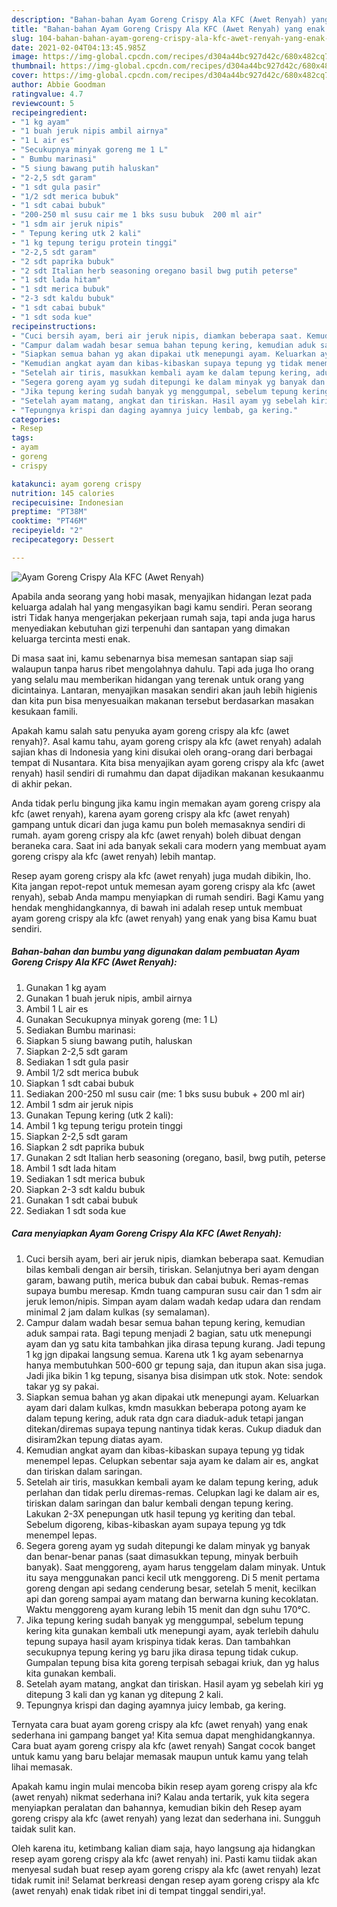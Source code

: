 ```yaml
---
description: "Bahan-bahan Ayam Goreng Crispy Ala KFC (Awet Renyah) yang enak Untuk Jualan"
title: "Bahan-bahan Ayam Goreng Crispy Ala KFC (Awet Renyah) yang enak Untuk Jualan"
slug: 104-bahan-bahan-ayam-goreng-crispy-ala-kfc-awet-renyah-yang-enak-untuk-jualan
date: 2021-02-04T04:13:45.985Z
image: https://img-global.cpcdn.com/recipes/d304a44bc927d42c/680x482cq70/ayam-goreng-crispy-ala-kfc-awet-renyah-foto-resep-utama.jpg
thumbnail: https://img-global.cpcdn.com/recipes/d304a44bc927d42c/680x482cq70/ayam-goreng-crispy-ala-kfc-awet-renyah-foto-resep-utama.jpg
cover: https://img-global.cpcdn.com/recipes/d304a44bc927d42c/680x482cq70/ayam-goreng-crispy-ala-kfc-awet-renyah-foto-resep-utama.jpg
author: Abbie Goodman
ratingvalue: 4.7
reviewcount: 5
recipeingredient:
- "1 kg ayam"
- "1 buah jeruk nipis ambil airnya"
- "1 L air es"
- "Secukupnya minyak goreng me 1 L"
- " Bumbu marinasi"
- "5 siung bawang putih haluskan"
- "2-2,5 sdt garam"
- "1 sdt gula pasir"
- "1/2 sdt merica bubuk"
- "1 sdt cabai bubuk"
- "200-250 ml susu cair me 1 bks susu bubuk  200 ml air"
- "1 sdm air jeruk nipis"
- " Tepung kering utk 2 kali"
- "1 kg tepung terigu protein tinggi"
- "2-2,5 sdt garam"
- "2 sdt paprika bubuk"
- "2 sdt Italian herb seasoning oregano basil bwg putih peterse"
- "1 sdt lada hitam"
- "1 sdt merica bubuk"
- "2-3 sdt kaldu bubuk"
- "1 sdt cabai bubuk"
- "1 sdt soda kue"
recipeinstructions:
- "Cuci bersih ayam, beri air jeruk nipis, diamkan beberapa saat. Kemudian bilas kembali dengan air bersih, tiriskan. Selanjutnya beri ayam dengan garam, bawang putih, merica bubuk dan cabai bubuk. Remas-remas supaya bumbu meresap. Kmdn tuang campuran susu cair dan 1 sdm air jeruk lemon/nipis. Simpan ayam dalam wadah kedap udara dan rendam minimal 2 jam dalam kulkas (sy semalaman)."
- "Campur dalam wadah besar semua bahan tepung kering, kemudian aduk sampai rata. Bagi tepung menjadi 2 bagian, satu utk menepungi ayam dan yg satu kita tambahkan jika dirasa tepung kurang. Jadi tepung 1 kg jgn dipakai langsung semua. Karena utk 1 kg ayam sebenarnya hanya membutuhkan 500-600 gr tepung saja, dan itupun akan sisa juga. Jadi jika bikin 1 kg tepung, sisanya bisa disimpan utk stok. Note: sendok takar yg sy pakai."
- "Siapkan semua bahan yg akan dipakai utk menepungi ayam. Keluarkan ayam dari dalam kulkas, kmdn masukkan beberapa potong ayam ke dalam tepung kering, aduk rata dgn cara diaduk-aduk tetapi jangan ditekan/diremas supaya tepung nantinya tidak keras. Cukup diaduk dan disiram2kan tepung diatas ayam."
- "Kemudian angkat ayam dan kibas-kibaskan supaya tepung yg tidak menempel lepas. Celupkan sebentar saja ayam ke dalam air es, angkat dan tiriskan dalam saringan."
- "Setelah air tiris, masukkan kembali ayam ke dalam tepung kering, aduk perlahan dan tidak perlu diremas-remas. Celupkan lagi ke dalam air es, tiriskan dalam saringan dan balur kembali dengan tepung kering. Lakukan 2-3X penepungan utk hasil tepung yg keriting dan tebal. Sebelum digoreng, kibas-kibaskan ayam supaya tepung yg tdk menempel lepas."
- "Segera goreng ayam yg sudah ditepungi ke dalam minyak yg banyak dan benar-benar panas (saat dimasukkan tepung, minyak berbuih banyak). Saat menggoreng, ayam harus tenggelam dalam minyak. Untuk itu saya menggunakan panci kecil utk menggoreng. Di 5 menit pertama goreng dengan api sedang cenderung besar, setelah 5 menit, kecilkan api dan goreng sampai ayam matang dan berwarna kuning kecoklatan. Waktu menggoreng ayam kurang lebih 15 menit dan dgn suhu 170°C."
- "Jika tepung kering sudah banyak yg menggumpal, sebelum tepung kering kita gunakan kembali utk menepungi ayam, ayak terlebih dahulu tepung supaya hasil ayam krispinya tidak keras. Dan tambahkan secukupnya tepung kering yg baru jika dirasa tepung tidak cukup. Gumpalan tepung bisa kita goreng terpisah sebagai kriuk, dan yg halus kita gunakan kembali."
- "Setelah ayam matang, angkat dan tiriskan. Hasil ayam yg sebelah kiri yg ditepung 3 kali dan yg kanan yg ditepung 2 kali."
- "Tepungnya krispi dan daging ayamnya juicy lembab, ga kering."
categories:
- Resep
tags:
- ayam
- goreng
- crispy

katakunci: ayam goreng crispy 
nutrition: 145 calories
recipecuisine: Indonesian
preptime: "PT38M"
cooktime: "PT46M"
recipeyield: "2"
recipecategory: Dessert

---
```



![Ayam Goreng Crispy Ala KFC (Awet Renyah)](https://img-global.cpcdn.com/recipes/d304a44bc927d42c/680x482cq70/ayam-goreng-crispy-ala-kfc-awet-renyah-foto-resep-utama.jpg)

Apabila anda seorang yang hobi masak, menyajikan hidangan lezat pada keluarga adalah hal yang mengasyikan bagi kamu sendiri. Peran seorang istri Tidak hanya mengerjakan pekerjaan rumah saja, tapi anda juga harus menyediakan kebutuhan gizi terpenuhi dan santapan yang dimakan keluarga tercinta mesti enak.

Di masa  saat ini, kamu sebenarnya bisa memesan santapan siap saji walaupun tanpa harus ribet mengolahnya dahulu. Tapi ada juga lho orang yang selalu mau memberikan hidangan yang terenak untuk orang yang dicintainya. Lantaran, menyajikan masakan sendiri akan jauh lebih higienis dan kita pun bisa menyesuaikan makanan tersebut berdasarkan masakan kesukaan famili. 



Apakah kamu salah satu penyuka ayam goreng crispy ala kfc (awet renyah)?. Asal kamu tahu, ayam goreng crispy ala kfc (awet renyah) adalah sajian khas di Indonesia yang kini disukai oleh orang-orang dari berbagai tempat di Nusantara. Kita bisa menyajikan ayam goreng crispy ala kfc (awet renyah) hasil sendiri di rumahmu dan dapat dijadikan makanan kesukaanmu di akhir pekan.

Anda tidak perlu bingung jika kamu ingin memakan ayam goreng crispy ala kfc (awet renyah), karena ayam goreng crispy ala kfc (awet renyah) gampang untuk dicari dan juga kamu pun boleh memasaknya sendiri di rumah. ayam goreng crispy ala kfc (awet renyah) boleh dibuat dengan beraneka cara. Saat ini ada banyak sekali cara modern yang membuat ayam goreng crispy ala kfc (awet renyah) lebih mantap.

Resep ayam goreng crispy ala kfc (awet renyah) juga mudah dibikin, lho. Kita jangan repot-repot untuk memesan ayam goreng crispy ala kfc (awet renyah), sebab Anda mampu menyiapkan di rumah sendiri. Bagi Kamu yang hendak menghidangkannya, di bawah ini adalah resep untuk membuat ayam goreng crispy ala kfc (awet renyah) yang enak yang bisa Kamu buat sendiri.

<!--inarticleads1-->

##### Bahan-bahan dan bumbu yang digunakan dalam pembuatan Ayam Goreng Crispy Ala KFC (Awet Renyah):

1. Gunakan 1 kg ayam
1. Gunakan 1 buah jeruk nipis, ambil airnya
1. Ambil 1 L air es
1. Gunakan Secukupnya minyak goreng (me: 1 L)
1. Sediakan  Bumbu marinasi:
1. Siapkan 5 siung bawang putih, haluskan
1. Siapkan 2-2,5 sdt garam
1. Sediakan 1 sdt gula pasir
1. Ambil 1/2 sdt merica bubuk
1. Siapkan 1 sdt cabai bubuk
1. Sediakan 200-250 ml susu cair (me: 1 bks susu bubuk + 200 ml air)
1. Ambil 1 sdm air jeruk nipis
1. Gunakan  Tepung kering (utk 2 kali):
1. Ambil 1 kg tepung terigu protein tinggi
1. Siapkan 2-2,5 sdt garam
1. Siapkan 2 sdt paprika bubuk
1. Gunakan 2 sdt Italian herb seasoning (oregano, basil, bwg putih, peterse
1. Ambil 1 sdt lada hitam
1. Sediakan 1 sdt merica bubuk
1. Siapkan 2-3 sdt kaldu bubuk
1. Gunakan 1 sdt cabai bubuk
1. Sediakan 1 sdt soda kue




<!--inarticleads2-->

##### Cara menyiapkan Ayam Goreng Crispy Ala KFC (Awet Renyah):

1. Cuci bersih ayam, beri air jeruk nipis, diamkan beberapa saat. Kemudian bilas kembali dengan air bersih, tiriskan. Selanjutnya beri ayam dengan garam, bawang putih, merica bubuk dan cabai bubuk. Remas-remas supaya bumbu meresap. Kmdn tuang campuran susu cair dan 1 sdm air jeruk lemon/nipis. Simpan ayam dalam wadah kedap udara dan rendam minimal 2 jam dalam kulkas (sy semalaman).
1. Campur dalam wadah besar semua bahan tepung kering, kemudian aduk sampai rata. Bagi tepung menjadi 2 bagian, satu utk menepungi ayam dan yg satu kita tambahkan jika dirasa tepung kurang. Jadi tepung 1 kg jgn dipakai langsung semua. Karena utk 1 kg ayam sebenarnya hanya membutuhkan 500-600 gr tepung saja, dan itupun akan sisa juga. Jadi jika bikin 1 kg tepung, sisanya bisa disimpan utk stok. Note: sendok takar yg sy pakai.
1. Siapkan semua bahan yg akan dipakai utk menepungi ayam. Keluarkan ayam dari dalam kulkas, kmdn masukkan beberapa potong ayam ke dalam tepung kering, aduk rata dgn cara diaduk-aduk tetapi jangan ditekan/diremas supaya tepung nantinya tidak keras. Cukup diaduk dan disiram2kan tepung diatas ayam.
1. Kemudian angkat ayam dan kibas-kibaskan supaya tepung yg tidak menempel lepas. Celupkan sebentar saja ayam ke dalam air es, angkat dan tiriskan dalam saringan.
1. Setelah air tiris, masukkan kembali ayam ke dalam tepung kering, aduk perlahan dan tidak perlu diremas-remas. Celupkan lagi ke dalam air es, tiriskan dalam saringan dan balur kembali dengan tepung kering. Lakukan 2-3X penepungan utk hasil tepung yg keriting dan tebal. Sebelum digoreng, kibas-kibaskan ayam supaya tepung yg tdk menempel lepas.
1. Segera goreng ayam yg sudah ditepungi ke dalam minyak yg banyak dan benar-benar panas (saat dimasukkan tepung, minyak berbuih banyak). Saat menggoreng, ayam harus tenggelam dalam minyak. Untuk itu saya menggunakan panci kecil utk menggoreng. Di 5 menit pertama goreng dengan api sedang cenderung besar, setelah 5 menit, kecilkan api dan goreng sampai ayam matang dan berwarna kuning kecoklatan. Waktu menggoreng ayam kurang lebih 15 menit dan dgn suhu 170°C.
1. Jika tepung kering sudah banyak yg menggumpal, sebelum tepung kering kita gunakan kembali utk menepungi ayam, ayak terlebih dahulu tepung supaya hasil ayam krispinya tidak keras. Dan tambahkan secukupnya tepung kering yg baru jika dirasa tepung tidak cukup. Gumpalan tepung bisa kita goreng terpisah sebagai kriuk, dan yg halus kita gunakan kembali.
1. Setelah ayam matang, angkat dan tiriskan. Hasil ayam yg sebelah kiri yg ditepung 3 kali dan yg kanan yg ditepung 2 kali.
1. Tepungnya krispi dan daging ayamnya juicy lembab, ga kering.




Ternyata cara buat ayam goreng crispy ala kfc (awet renyah) yang enak sederhana ini gampang banget ya! Kita semua dapat menghidangkannya. Cara buat ayam goreng crispy ala kfc (awet renyah) Sangat cocok banget untuk kamu yang baru belajar memasak maupun untuk kamu yang telah lihai memasak.

Apakah kamu ingin mulai mencoba bikin resep ayam goreng crispy ala kfc (awet renyah) nikmat sederhana ini? Kalau anda tertarik, yuk kita segera menyiapkan peralatan dan bahannya, kemudian bikin deh Resep ayam goreng crispy ala kfc (awet renyah) yang lezat dan sederhana ini. Sungguh taidak sulit kan. 

Oleh karena itu, ketimbang kalian diam saja, hayo langsung aja hidangkan resep ayam goreng crispy ala kfc (awet renyah) ini. Pasti kamu tiidak akan menyesal sudah buat resep ayam goreng crispy ala kfc (awet renyah) lezat tidak rumit ini! Selamat berkreasi dengan resep ayam goreng crispy ala kfc (awet renyah) enak tidak ribet ini di tempat tinggal sendiri,ya!.

